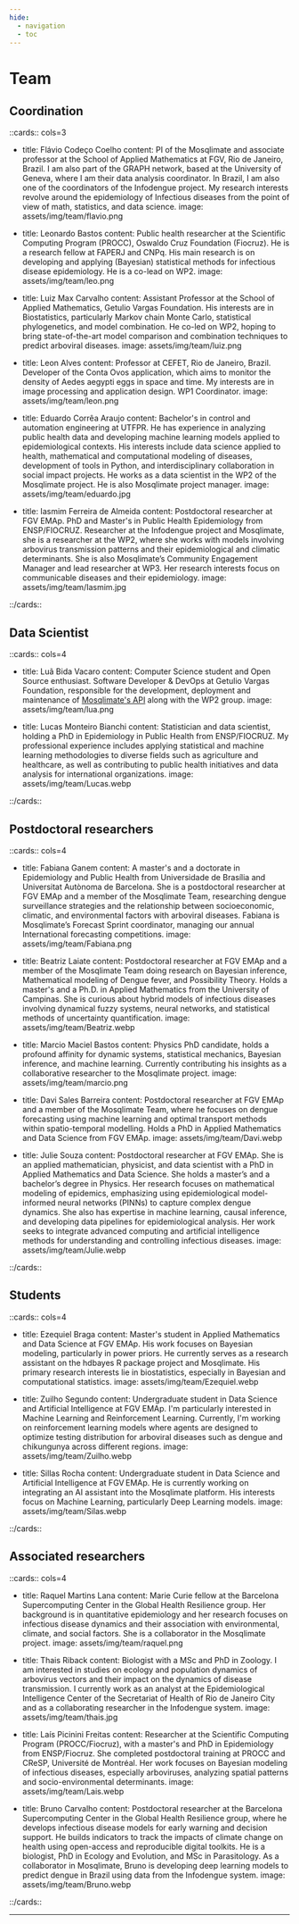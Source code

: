 ```yaml
---
hide:
  - navigation
  - toc
---
```


# Team

## Coordination

::cards:: cols=3

- title: Flávio Codeço Coelho
  content: PI of the Mosqlimate and associate professor at the School of Applied Mathematics at FGV, Rio de Janeiro, Brazil. I am also part of the GRAPH network, based at the University of Geneva, where I am their data analysis coordinator. In Brazil, I am also one of the coordinators of the Infodengue project. My research interests revolve around the epidemiology of Infectious diseases from the point of view of math, statistics, and data science.
  image: assets/img/team/flavio.png

- title: Leonardo Bastos
  content: Public health researcher at the Scientific Computing Program (PROCC), Oswaldo Cruz Foundation (Fiocruz). He is a research fellow at FAPERJ and CNPq. His main research is on developing and applying (Bayesian) statistical methods for infectious disease epidemiology. He is a co-lead on WP2.
  image: assets/img/team/leo.png

- title: Luiz Max Carvalho
  content: Assistant Professor at the School of Applied Mathematics, Getulio Vargas Foundation. His interests are in Biostatistics, particularly Markov chain Monte Carlo, statistical phylogenetics, and model combination. He co-led on WP2, hoping to bring state-of-the-art model comparison and combination techniques to predict arboviral diseases.
  image: assets/img/team/luiz.png

- title: Leon Alves
  content: Professor at CEFET, Rio de Janeiro, Brazil. Developer of the Conta Ovos application, which aims to monitor the density of Aedes aegypti eggs in space and time. My interests are in image processing and application design. WP1 Coordinator.
  image: assets/img/team/leon.png

- title: Eduardo Corrêa Araujo
  content: Bachelor's in control and automation engineering at UTFPR. He has experience in analyzing public health data and developing machine learning models applied to epidemiological contexts. His interests include data science applied to health, mathematical and computational modeling of diseases, development of tools in Python, and interdisciplinary collaboration in social impact projects. He works as a data scientist in the WP2 of the Mosqlimate project.  He is also Mosqlimate project manager.
  image: assets/img/team/eduardo.jpg

- title: Iasmim Ferreira de Almeida
  content: Postdoctoral researcher at FGV EMAp. PhD and Master's in Public Health Epidemiology from ENSP/FIOCRUZ. Researcher at the Infodengue project and Mosqlimate, she is a researcher at the WP2, where she works with models involving arbovirus transmission patterns and their epidemiological and climatic determinants. She is also Mosqlimate’s Community Engagement Manager and lead researcher at WP3. Her research interests focus on communicable diseases and their epidemiology.
  image: assets/img/team/Iasmim.jpg

::/cards::

## Data Scientist

::cards:: cols=4

- title: Luã Bida Vacaro
  content: Computer Science student and Open Source enthusiast. Software Developer & DevOps at Getulio Vargas Foundation, responsible for the development, deployment and maintenance of <a href="https://api.mosqlimate.org/">Mosqlimate's API</a> along with the WP2 group.
  image: assets/img/team/lua.png

- title: Lucas Monteiro Bianchi
  content: Statistician and data scientist, holding a PhD in Epidemiology in Public Health from ENSP/FIOCRUZ. My professional experience includes applying statistical and machine learning methodologies to diverse fields such as agriculture and healthcare, as well as contributing to public health initiatives and data analysis for international organizations.
  image: assets/img/team/Lucas.webp

::/cards::

## Postdoctoral researchers

::cards:: cols=4

- title: Fabiana Ganem
  content: A master's and a doctorate in Epidemiology and Public Health from Universidade de Brasília and Universitat Autònoma de Barcelona. She is a postdoctoral researcher at FGV EMAp and a member of the Mosqlimate Team, researching dengue surveillance strategies and the relationship between socioeconomic, climatic, and environmental factors with arboviral diseases. Fabiana is Mosqlimate’s Forecast Sprint coordinator, managing our annual International forecasting competitions. 
  image: assets/img/team/Fabiana.png

- title: Beatriz Laiate
  content: Postdoctoral researcher at FGV EMAp and a member of the Mosqlimate Team doing research on Bayesian inference, Mathematical modeling of Dengue fever, and Possibility Theory. Holds a master's and a Ph.D. in Applied Mathematics from the University of Campinas. She is curious about hybrid models of infectious diseases involving dynamical fuzzy systems, neural networks, and statistical methods of uncertainty quantification.
  image: assets/img/team/Beatriz.webp

- title: Marcio Maciel Bastos
  content: Physics PhD candidate, holds a profound affinity for dynamic systems, statistical mechanics, Bayesian inference, and machine learning. Currently contributing his insights as a collaborative researcher to the Mosqlimate project.
  image: assets/img/team/marcio.png

- title: Davi Sales Barreira
  content: Postdoctoral researcher at FGV EMAp and a member of the Mosqlimate Team, where he focuses on dengue forecasting using machine learning and optimal transport methods within spatio-temporal modelling. Holds a PhD in Applied Mathematics and Data Science from FGV EMAp.
  image: assets/img/team/Davi.webp

- title: Julie Souza
  content: Postdoctoral researcher at FGV EMAp.  She is an applied mathematician, physicist, and data scientist with a PhD in Applied Mathematics and Data Science. She holds a master’s and a bachelor’s degree in Physics. Her research focuses on mathematical modeling of epidemics, emphasizing using epidemiological model-informed neural networks (PINNs) to capture complex dengue dynamics. She also has expertise in machine learning, causal inference, and developing data pipelines for epidemiological analysis. Her work seeks to integrate advanced computing and artificial intelligence methods for understanding and controlling infectious diseases.
  image: assets/img/team/Julie.webp

::/cards::

## Students

::cards:: cols=4

- title: Ezequiel Braga
  content: Master's student in Applied Mathematics and Data Science at FGV EMAp. His work focuses on Bayesian modeling, particularly in power priors. He currently serves as a research assistant on the hdbayes R package project and Mosqlimate. His primary research interests lie in biostatistics, especially in Bayesian and computational statistics.
  image: assets/img/team/Ezequiel.webp

- title: Zuilho Segundo
  content: Undergraduate student in Data Science and Artificial Intelligence at FGV EMAp. I'm particularly interested in Machine Learning and Reinforcement Learning. Currently, I'm working on reinforcement learning models where agents are designed to optimize testing distribution for arboviral diseases such as dengue and chikungunya across different regions.
  image: assets/img/team/Zuilho.webp

- title: Sillas Rocha
  content: Undergraduate student in Data Science and Artificial Intelligence at FGV EMAp. He is currently working on integrating an AI assistant into the Mosqlimate platform. His interests focus on Machine Learning, particularly Deep Learning models.
  image: assets/img/team/Silas.webp

::/cards::

## Associated researchers

::cards:: cols=4

- title: Raquel Martins Lana
  content: Marie Curie fellow at the Barcelona Supercomputing Center in the Global Health Resilience group. Her background is in quantitative epidemiology and her research focuses on infectious disease dynamics and their association with environmental, climate, and social factors. She is a collaborator in the Mosqlimate project.
  image: assets/img/team/raquel.png

- title: Thais Riback
  content: Biologist with a MSc and PhD in Zoology. I am interested in studies on ecology and population dynamics of arbovirus vectors and their impact on the dynamics of disease transmission. I currently work as an analyst at the Epidemiological Intelligence Center of the Secretariat of Health of Rio de Janeiro City and as a collaborating researcher in the Infodengue system.
  image: assets/img/team/thais.jpg

- title: Laís Picinini Freitas
  content: Researcher at the Scientific Computing Program (PROCC/Fiocruz), with a master's and PhD in Epidemiology from ENSP/Fiocruz. She completed postdoctoral training at PROCC and CReSP, Université de Montréal. Her work focuses on Bayesian modeling of infectious diseases, especially arboviruses, analyzing spatial patterns and socio-environmental determinants.
  image: assets/img/team/Lais.webp

- title: Bruno Carvalho
  content: Postdoctoral researcher at the Barcelona Supercomputing Center in the Global Health Resilience group, where he develops infectious disease models for early warning and decision support. He builds indicators to track the impacts of climate change on health using open-access and reproducible digital toolkits. He is a biologist, PhD in Ecology and Evolution, and MSc in Parasitology. As a collaborator in Mosqlimate, Bruno is developing deep learning models to predict dengue in Brazil using data from the Infodengue system.
  image: assets/img/team/Bruno.webp

::/cards::

--- 
